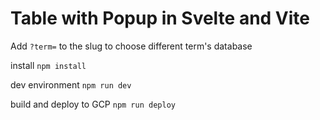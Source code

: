 # Table with Popup in Svelte and Vite
Add `?term=` to the slug to choose different term's database 

install
`npm install`

dev environment
`npm run dev`

build and deploy to GCP
`npm run deploy`